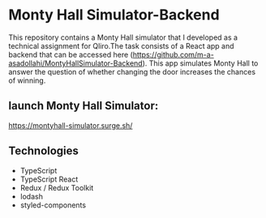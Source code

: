 # Monty Hall Simulator-Backend

This repository contains a Monty Hall simulator that I developed as a technical assignment for Qliro.The task consists of a React app and backend that can be accessed here (https://github.com/m-a-asadollahi/MontyHallSimulator-Backend). This app simulates Monty Hall to answer the question of whether changing the door increases the chances of winning.

## launch Monty Hall Simulator:

https://montyhall-simulator.surge.sh/

## Technologies

- TypeScript
- TypeScript React
- Redux / Redux Toolkit
- lodash
- styled-components
